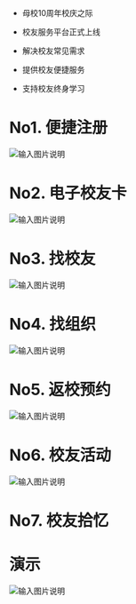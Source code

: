 - 母校10周年校庆之际

- 校友服务平台正式上线

- 解决校友常见需求

- 提供校友便捷服务

- 支持校友终身学习

# No1. 便捷注册
![输入图片说明](https://images.gitee.com/uploads/images/2021/1116/173530_52cc0b0b_10036011.png "屏幕截图.png")

# No2. 电子校友卡
![输入图片说明](https://images.gitee.com/uploads/images/2021/1116/173544_f1c54202_10036011.png "屏幕截图.png")

# No3. 找校友

![输入图片说明](https://images.gitee.com/uploads/images/2021/1116/173558_520194a1_10036011.png "屏幕截图.png") 

# No4. 找组织
![输入图片说明](https://images.gitee.com/uploads/images/2021/1116/173620_e8a8a733_10036011.png "屏幕截图.png")

# No5. 返校预约
![输入图片说明](https://images.gitee.com/uploads/images/2021/1116/173712_b3d3ee13_10036011.png "屏幕截图.png")

# No6. 校友活动
![输入图片说明](https://images.gitee.com/uploads/images/2021/1116/173743_79301b95_10036011.png "屏幕截图.png")

# No7. 校友拾忆

# 演示
![输入图片说明](https://images.gitee.com/uploads/images/2021/1116/173909_7e8d0f61_10036011.jpeg "ccplat-小程序QR.jpg")
